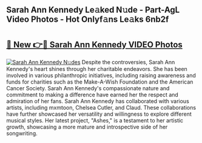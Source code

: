 ## Sarah Ann Kennedy Le𝚊ked N𝚞de - Part-AgL Video Photos - Hot Onlyf𝚊ns Le𝚊ks 6nb2f

# <h2><a href="http://ab45112.deff.icu/?id=Sarah+Ann+Kennedy">🔗 New 👉🔴 Sarah Ann Kennedy VIDEO Photos</a></h2>

[![Sarah Ann Kennedy N𝚞des](https://i.imgur.com/rIISA9y.gif)](http://ab45112.deff.icu/?id=Sarah+Ann+Kennedy)
Despite the controversies, Sarah Ann Kennedy's heart shines through her charitable endeavors. She has been involved in various philanthropic initiatives, including raising awareness and funds for charities such as the Make-A-Wish Foundation and the American Cancer Society. Sarah Ann Kennedy's compassionate nature and commitment to making a difference have earned her the respect and admiration of her fans. Sarah Ann Kennedy has collaborated with various artists, including mxmtoon, Chelsea Cutler, and Claud. These collaborations have further showcased her versatility and willingness to explore different musical styles. Her latest project, "Ashes," is a testament to her artistic growth, showcasing a more mature and introspective side of her songwriting.
